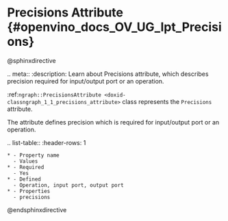 # Precisions Attribute {#openvino_docs_OV_UG_lpt_Precisions}

@sphinxdirective

.. meta::
   :description: Learn about Precisions attribute, which describes precision required for input/output port or an operation.


:ref:`ngraph::PrecisionsAttribute <doxid-classngraph_1_1_precisions_attribute>`  class represents the ``Precisions`` attribute.

The attribute defines precision which is required for input/output port or an operation.

.. list-table::
    :header-rows: 1

    * - Property name
      - Values
    * - Required
      - Yes
    * - Defined
      - Operation, input port, output port
    * - Properties
      - precisions

@endsphinxdirective
